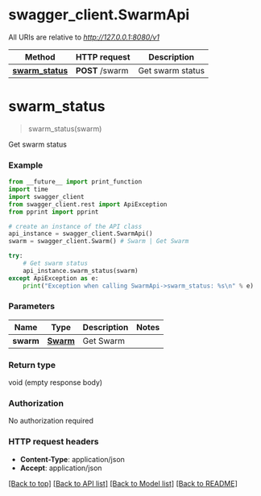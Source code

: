 # swagger_client.SwarmApi

All URIs are relative to *http://127.0.0.1:8080/v1*

Method | HTTP request | Description
------------- | ------------- | -------------
[**swarm_status**](SwarmApi.md#swarm_status) | **POST** /swarm | Get swarm status


# **swarm_status**
> swarm_status(swarm)

Get swarm status



### Example
```python
from __future__ import print_function
import time
import swagger_client
from swagger_client.rest import ApiException
from pprint import pprint

# create an instance of the API class
api_instance = swagger_client.SwarmApi()
swarm = swagger_client.Swarm() # Swarm | Get Swarm

try:
    # Get swarm status
    api_instance.swarm_status(swarm)
except ApiException as e:
    print("Exception when calling SwarmApi->swarm_status: %s\n" % e)
```

### Parameters

Name | Type | Description  | Notes
------------- | ------------- | ------------- | -------------
 **swarm** | [**Swarm**](Swarm.md)| Get Swarm | 

### Return type

void (empty response body)

### Authorization

No authorization required

### HTTP request headers

 - **Content-Type**: application/json
 - **Accept**: application/json

[[Back to top]](#) [[Back to API list]](../README.md#documentation-for-api-endpoints) [[Back to Model list]](../README.md#documentation-for-models) [[Back to README]](../README.md)

